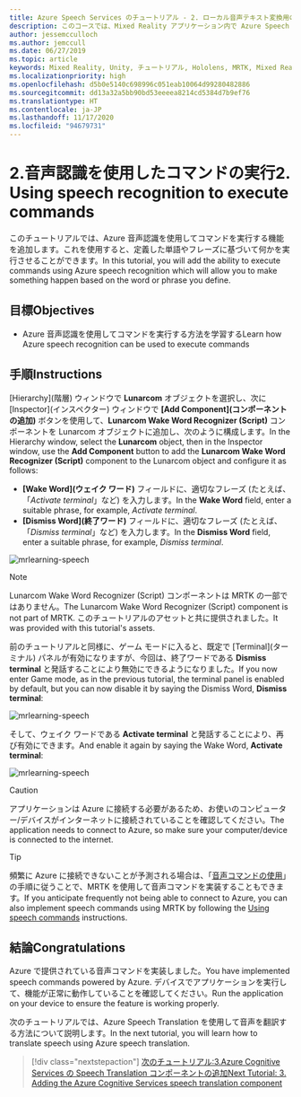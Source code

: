 ```yaml
---
title: Azure Speech Services のチュートリアル - 2. ローカル音声テキスト変換用のオフライン モードの追加
description: このコースでは、Mixed Reality アプリケーション内で Azure Speech SDK を実装する方法を学習します。
author: jessemcculloch
ms.author: jemccull
ms.date: 06/27/2019
ms.topic: article
keywords: Mixed Reality, Unity, チュートリアル, Hololens, MRTK, Mixed Reality Toolkit, UWP, Azure 空間アンカー, 音声認識, Windows 10
ms.localizationpriority: high
ms.openlocfilehash: d5b0e5140c698996c051eab10064d99280482886
ms.sourcegitcommit: dd13a32a5bb90bd53eeeea8214cd5384d7b9ef76
ms.translationtype: HT
ms.contentlocale: ja-JP
ms.lasthandoff: 11/17/2020
ms.locfileid: "94679731"
---
```

# <a name="2-using-speech-recognition-to-execute-commands"></a><span data-ttu-id="e4982-105">2.音声認識を使用したコマンドの実行</span><span class="sxs-lookup"><span data-stu-id="e4982-105">2. Using speech recognition to execute commands</span></span>

<span data-ttu-id="e4982-106">このチュートリアルでは、Azure 音声認識を使用してコマンドを実行する機能を追加します。これを使用すると、定義した単語やフレーズに基づいて何かを実行させることができます。</span><span class="sxs-lookup"><span data-stu-id="e4982-106">In this tutorial, you will add the ability to execute commands using Azure speech recognition which will allow you to make something happen based on the word or phrase you define.</span></span>

## <a name="objectives"></a><span data-ttu-id="e4982-107">目標</span><span class="sxs-lookup"><span data-stu-id="e4982-107">Objectives</span></span>

* <span data-ttu-id="e4982-108">Azure 音声認識を使用してコマンドを実行する方法を学習する</span><span class="sxs-lookup"><span data-stu-id="e4982-108">Learn how Azure speech recognition can be used to execute commands</span></span>

## <a name="instructions"></a><span data-ttu-id="e4982-109">手順</span><span class="sxs-lookup"><span data-stu-id="e4982-109">Instructions</span></span>

<span data-ttu-id="e4982-110">[Hierarchy]\(階層\) ウィンドウで **Lunarcom** オブジェクトを選択し、次に [Inspector]\(インスペクター\) ウィンドウで **[Add Component]\(コンポーネントの追加\)** ボタンを使用して、**Lunarcom Wake Word Recognizer (Script)** コンポーネントを Lunarcom オブジェクトに追加し、次のように構成します。</span><span class="sxs-lookup"><span data-stu-id="e4982-110">In the Hierarchy window, select the **Lunarcom** object, then in the Inspector window, use the **Add Component** button to add the **Lunarcom Wake Word Recognizer (Script)** component to the Lunarcom object and configure it as follows:</span></span>

* <span data-ttu-id="e4982-111">**[Wake Word]\(ウェイク ワード\)** フィールドに、適切なフレーズ (たとえば、「_Activate terminal_」など) を入力します。</span><span class="sxs-lookup"><span data-stu-id="e4982-111">In the **Wake Word** field, enter a suitable phrase, for example, _Activate terminal_.</span></span>
* <span data-ttu-id="e4982-112">**[Dismiss Word]\(終了ワード\)** フィールドに、適切なフレーズ (たとえば、「_Dismiss terminal_」など) を入力します。</span><span class="sxs-lookup"><span data-stu-id="e4982-112">In the **Dismiss Word** field, enter a suitable phrase, for example, _Dismiss terminal_.</span></span>

![mrlearning-speech](images/mrlearning-speech/tutorial2-section1-step1-1.png)

> [!NOTE]
> <span data-ttu-id="e4982-114">Lunarcom Wake Word Recognizer (Script) コンポーネントは MRTK の一部ではありません。</span><span class="sxs-lookup"><span data-stu-id="e4982-114">The Lunarcom Wake Word Recognizer (Script) component is not part of MRTK.</span></span> <span data-ttu-id="e4982-115">このチュートリアルのアセットと共に提供されました。</span><span class="sxs-lookup"><span data-stu-id="e4982-115">It was provided with this tutorial's assets.</span></span>

<span data-ttu-id="e4982-116">前のチュートリアルと同様に、ゲーム モードに入ると、既定で [Terminal]\(ターミナル\) パネルが有効になりますが、今回は、終了ワードである **Dismiss terminal** と発話することにより無効にできるようになりました。</span><span class="sxs-lookup"><span data-stu-id="e4982-116">If you now enter Game mode, as in the previous tutorial, the terminal panel is enabled by default, but you can now disable it by saying the Dismiss Word, **Dismiss terminal**:</span></span>

![mrlearning-speech](images/mrlearning-speech/tutorial2-section1-step1-2.png)

<span data-ttu-id="e4982-118">そして、ウェイク ワードである **Activate terminal** と発話することにより、再び有効にできます。</span><span class="sxs-lookup"><span data-stu-id="e4982-118">And enable it again by saying the Wake Word, **Activate terminal**:</span></span>

![mrlearning-speech](images/mrlearning-speech/tutorial2-section1-step1-3.png)

> [!CAUTION]
> <span data-ttu-id="e4982-120">アプリケーションは Azure に接続する必要があるため、お使いのコンピューター/デバイスがインターネットに接続されていることを確認してください。</span><span class="sxs-lookup"><span data-stu-id="e4982-120">The application needs to connect to Azure, so make sure your computer/device is connected to the internet.</span></span>

> [!TIP]
> <span data-ttu-id="e4982-121">頻繁に Azure に接続できないことが予測される場合は、「[音声コマンドの使用](mr-learning-base-09.md)」の手順に従うことで、MRTK を使用して音声コマンドを実装することもできます。</span><span class="sxs-lookup"><span data-stu-id="e4982-121">If you anticipate frequently not being able to connect to Azure, you can also implement speech commands using MRTK by following the [Using speech commands](mr-learning-base-09.md) instructions.</span></span>

## <a name="congratulations"></a><span data-ttu-id="e4982-122">結論</span><span class="sxs-lookup"><span data-stu-id="e4982-122">Congratulations</span></span>

<span data-ttu-id="e4982-123">Azure で提供されている音声コマンドを実装しました。</span><span class="sxs-lookup"><span data-stu-id="e4982-123">You have implemented speech commands powered by Azure.</span></span> <span data-ttu-id="e4982-124">デバイスでアプリケーションを実行して、機能が正常に動作していることを確認してください。</span><span class="sxs-lookup"><span data-stu-id="e4982-124">Run the application on your device to ensure the feature is working properly.</span></span>

<span data-ttu-id="e4982-125">次のチュートリアルでは、Azure Speech Translation を使用して音声を翻訳する方法について説明します。</span><span class="sxs-lookup"><span data-stu-id="e4982-125">In the next tutorial, you will learn how to translate speech using Azure speech translation.</span></span>

> [!div class="nextstepaction"]
> [<span data-ttu-id="e4982-126">次のチュートリアル:3.Azure Cognitive Services の Speech Translation コンポーネントの追加</span><span class="sxs-lookup"><span data-stu-id="e4982-126">Next Tutorial: 3. Adding the Azure Cognitive Services speech translation component</span></span>](mrlearning-speechSDK-ch3.md)
